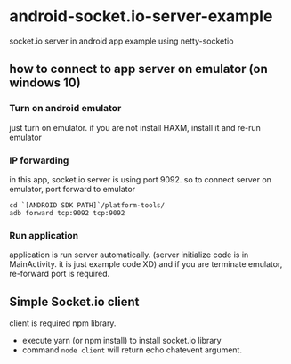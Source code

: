 # android-socket.io-server-example
socket.io server in android app example using netty-socketio

## how to connect to app server on emulator (on windows 10)

### Turn on android emulator

just turn on emulator. if you are not install HAXM, install it and re-run emulator

### IP forwarding

in this app, socket.io server is using port 9092.
so to connect server on emulator, port forward to emulator

```shell
cd `[ANDROID SDK PATH]`/platform-tools/
adb forward tcp:9092 tcp:9092
```

### Run application

application is run server automatically. (server initialize code is in MainActivity. it is just example code XD)
and if you are terminate emulator, re-forward port is required.

## Simple Socket.io client

client is required npm library.

- execute yarn (or npm install) to install socket.io library
- command `node client` will return echo chatevent argument.
